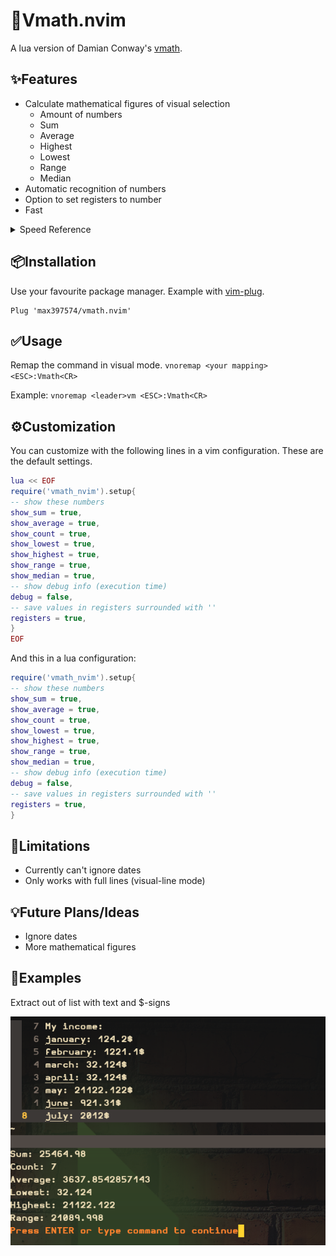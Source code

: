# 🧮Vmath.nvim

A lua version of Damian Conway's [vmath](https://www.youtube.com/watch?v=aHm36-na4-4&t=1740s).

✨Features
--------

* Calculate mathematical figures of visual selection
    * Amount of numbers
    * Sum
    * Average
    * Highest
    * Lowest
    * Range
    * Median
* Automatic recognition of numbers
* Option to set registers to number
* Fast
<details>
    <summary>Speed Reference</summary>
        213,123,42152,324.234,2352.123,234.2123,523,235.4684.345,745.36,1247.45,25.213,422352613,1352.125,3,
        42152,324.234,2352.123,234.2123,523,235.4684.345,745.36,1247.45,25.213,422352613,1352.125213,123,
        42152,324.234,2352.123,234.2123,523,235.4684.345,745.36,1247.45,25.213,422352613,1352.125213,123,
        42152,324.234,2352.123,234.2123,523,235.4684.345,745.36,1247.45,25.213,422352613,1352.125213,123,
        42152,324.234,2352.123,234.2123,523,235.4684.345,745.36,1247.45,25.213,422352613,1352.125213,123,
        42152,324.234,2352.123,234.2123,523,235.4684.345,745.36,1247.45,25.213,422352613,1352.125213,123,
        42152,324.234,2352.123,234.2123,523,235.4684.345,745.36,1247.45,25.213,422352613,1352.125213,123,
        42152,324.234,2352.123,234.2123,523,235.4684.345,745.36,1247.45,25.213,422352613,1352.125213,123,
        42152,324.234,2352.123,234.2123,523,235.4684.345,745.36,1247.45,25.213,422352613,1352.125213,123,
        42152,324.234,2352.123,234.2123,523,235.4684.345,745.36,1247.45,25.213,422352613,1352.125213,123,
        42152,324.234,2352.123,234.2123,523,235.4684.345,745.36,1247.45,25.213,422352613,1352.125

        * Sum: 4646425087.0446
        * Count: 144
        * Average: 32266840.882254
        * Smallest: 3
        * Biggest: 422352613
        * Range: 422352610

    takes 0.000806s to calculate

</details>

📦Installation
------------
Use your favourite package manager. Example with [vim-plug](https://github.com/junegunn/vim-plug).
```
Plug 'max397574/vmath.nvim'
```

✅Usage
-----
Remap the command in visual mode.
`vnoremap <your mapping> <ESC>:Vmath<CR>`

Example:
`vnoremap <leader>vm <ESC>:Vmath<CR>`

⚙️Customization
-------------
You can customize with the following lines in a vim configuration. These are the default settings.
```lua
lua << EOF
require('vmath_nvim').setup{
-- show these numbers
show_sum = true,
show_average = true,
show_count = true,
show_lowest = true,
show_highest = true,
show_range = true,
show_median = true,
-- show debug info (execution time)
debug = false,
-- save values in registers surrounded with ''
registers = true,
}
EOF
```
And this in a lua configuration:
```lua
require('vmath_nvim').setup{
-- show these numbers
show_sum = true,
show_average = true,
show_count = true,
show_lowest = true,
show_highest = true,
show_range = true,
show_median = true,
-- show debug info (execution time)
debug = false,
-- save values in registers surrounded with ''
registers = true,
}
```

🚫Limitations
-----------
* Currently can't ignore dates
* Only works with full lines (visual-line mode)

💡Future Plans/Ideas
------------------
* Ignore dates
* More mathematical figures

👀Examples
--------

Extract out of list with text and $-signs

![example image](https://github.com/max397574/Vmath.nvim/blob/master/resources/month_list.png)
